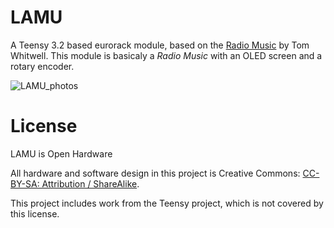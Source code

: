 # LAMU

A Teensy 3.2 based eurorack module, based on the [Radio Music](https://www.musicthing.co.uk/Radio-Music/) by Tom Whitwell. This module is basicaly a *Radio Music* with an OLED screen and a rotary encoder.


![LAMU_photos](https://user-images.githubusercontent.com/2462139/194682738-aba974c5-8401-45e3-a9a2-7b978c9c73f2.JPG)

# License
LAMU is Open Hardware

All hardware and software design in this project is Creative Commons: [CC-BY-SA: Attribution / ShareAlike](https://creativecommons.org/licenses/by-sa/3.0/).

This project includes work from the Teensy project, which is not covered by this license.